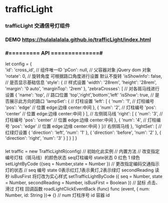 # trafficLight
### trafficLight 交通信号灯组件
### DEMO https://hulalalalala.github.io/trafficLight/index.html

### #========= API ==============#

let config = {   
'id': 'cross_id', // 组件唯一ID
       'pCon': null, // 父容器对象 jQuery dom 对象
        'rotate': 0, // 旋转角度 可根据路口角度进行设置 默认不旋转
        'isShowInfo': false, // 是否显示基础信息
        'style': { // 样式设置
          'width': '28rem',
          'height': '28rem',
          'margin': '0 auto',
          'marginTop': '2rem'
       },
        'zebraCrosses': [ // 对各斑马线进行设置
         {
           'name': 'top', // 路口位置  'top','right','bottom','left'
           'isShow': true, // 是否展示此方向的路口
           'lampSet': { // 灯柱设置
             'left': [
               {
                 'num': '1', // 灯柱编号
                 'pos': 'edge' // 位置 edge:边缘 center:中间
               },
               {
                 'num': '2', // 灯柱编号
                 'pos': 'center' // 位置 edge:边缘 center:中间
               }
             ], // 左侧斑马线
             'right': [
               {
                 'num': '3', // 灯柱编号
                 'pos': 'center' // 位置 edge:边缘 center:中间
               },
              {
                 'num': '4', // 灯柱编号
                 'pos': 'edge' // 位置 edge:边缘 center:中间
               }
             ]// 右侧斑马线
           },
           'lightSet': [ // 红绿灯设置
             { 'direction': 'left', 'num': '1' },
             { 'direction': 'before', 'num': '2' },
             { 'direction': 'right', 'num': '3' }
           ]
         }
      ]
}

### 
let traffic = new TrafficLightR(config) // 初始化此实例
 // 内置方法
  // 改变指定编号灯柱（斑马线）的颜色状态 seq灯柱编号 state状态 0 红色 1 绿色
  setLightByCode ({seq = Number,state = Number })
  // 更改指定编码交通指示灯的状态
  // seq 编号 state 0表示红灯,1表示黄灯,2表示绿灯 secondReading 读秒 isBusFirst 将灯改为实心样式
  setTrafficLightByCode ({ seq = Number, state = Number, secondReading = Number, isBusFirst = Boolean }) 
  // 鼠标 点击、滑过 灯柱 回调函数
  roadLightClickEventBack (func)
  func (event, { num: Number, id: String })=> {} // num 灯柱序号 id 容器 id
